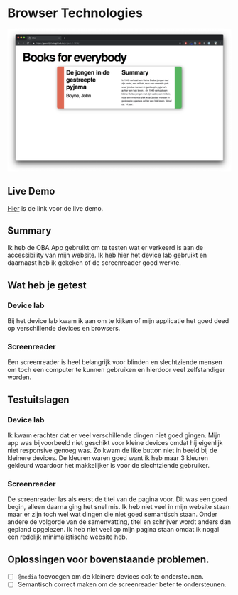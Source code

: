 # Browser Technologies

![Oba Tinder](/readme/img/screenshot-oba.png)

## Live Demo
[Hier](https://guusdijkhuis.github.io/project-1-1819/) is de link voor de live demo.

## Summary
Ik heb de OBA App gebruikt om te testen wat er verkeerd is aan de accessibility van mijn website. Ik heb hier het device lab gebruikt en daarnaast heb ik gekeken of de screenreader goed werkte.

## Wat heb je getest
### Device lab
Bij het device lab kwam ik aan om te kijken of mijn applicatie het goed deed op verschillende devices en browsers.
### Screenreader
Een screenreader is heel belangrijk voor blinden en slechtziende mensen om toch een computer te kunnen gebruiken en hierdoor veel zelfstandiger worden.
## Testuitslagen
### Device lab
Ik kwam erachter dat er veel verschillende dingen niet goed gingen. Mijn app was bijvoorbeeld niet geschikt voor kleine devices omdat hij eigenlijk niet responsive genoeg was. Zo kwam de like button niet in beeld bij de kleinere devices. De kleuren waren goed want ik heb maar 3 kleuren gekleurd waardoor het makkelijker is voor de slechtziende gebruiker.
### Screenreader
De screenreader las als eerst de titel van de pagina voor. Dit was een goed begin, alleen daarna ging het snel mis. Ik heb niet veel in mijn website staan maar er zijn toch wel wat dingen die niet goed semantisch staan. Onder andere de volgorde van de samenvatting, titel en schrijver wordt anders dan gepland opgelezen. Ik heb niet veel op mijn pagina staan omdat ik nogal een redelijk minimalistische website heb.
## Oplossingen voor bovenstaande problemen.
- [ ] `@media` toevoegen om de kleinere devices ook te ondersteunen.  
- [ ] Semantisch correct maken om de screenreader beter te ondersteunen.
